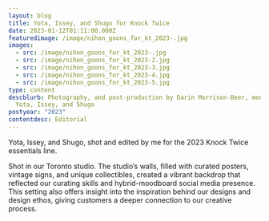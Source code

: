 ```yaml
---
layout: blog
title: Yota, Issey, and Shugo for Knock Twice
date: 2023-01-12T01:11:00.000Z
featuredimage: /image/nihon_goons_for_kt_2023-.jpg
images:
  - src: /image/nihon_goons_for_kt_2023-.jpg
  - src: /image/nihon_goons_for_kt_2023-2.jpg
  - src: /image/nihon_goons_for_kt_2023-3.jpg
  - src: /image/nihon_goons_for_kt_2023-4.jpg
  - src: /image/nihon_goons_for_kt_2023-5.jpg
type: content
descblurb: Photography, and post-production by Darin Morrison-Beer, modeled by
  Yota, Issey, and Shugo
postyear: "2023"
contentdesc: Editorial
---
```

Yota, Issey, and Shugo, shot and edited by me for the 2023 Knock Twice essentials line.

Shot in our Toronto studio. The studio’s walls, filled with curated posters, vintage signs, and unique collectibles, created a vibrant backdrop that reflected our curating skills and hybrid-moodboard social media presence. This setting also offers insight into the inspiration behind our designs and design ethos, giving customers a deeper connection to our creative process. 
